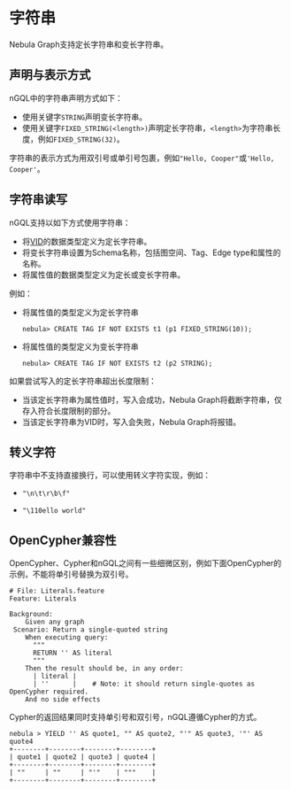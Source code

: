 # 字符串

Nebula Graph支持定长字符串和变长字符串。

## 声明与表示方式

nGQL中的字符串声明方式如下：

- 使用关键字`STRING`声明变长字符串。
- 使用关键字`FIXED_STRING(<length>)`声明定长字符串，`<length>`为字符串长度，例如`FIXED_STRING(32)`。

字符串的表示方式为用双引号或单引号包裹，例如`"Hello, Cooper"`或`'Hello, Cooper'`。

## 字符串读写

nGQL支持以如下方式使用字符串：

- 将[VID](../../1.introduction/3.vid.md)的数据类型定义为定长字符串。
- 将变长字符串设置为Schema名称，包括图空间、Tag、Edge type和属性的名称。
- 将属性值的数据类型定义为定长或变长字符串。

例如：

- 将属性值的类型定义为定长字符串

    ```ngql
    nebula> CREATE TAG IF NOT EXISTS t1 (p1 FIXED_STRING(10)); 
    ```

- 将属性值的类型定义为变长字符串

    ```ngql
    nebula> CREATE TAG IF NOT EXISTS t2 (p2 STRING); 
    ```

如果尝试写入的定长字符串超出长度限制：

- 当该定长字符串为属性值时，写入会成功，Nebula Graph将截断字符串，仅存入符合长度限制的部分。
- 当该定长字符串为VID时，写入会失败，Nebula Graph将报错。

## 转义字符

字符串中不支持直接换行，可以使用转义字符实现，例如：

- `"\n\t\r\b\f"`

- `"\110ello world"`

## OpenCypher兼容性

OpenCypher、Cypher和nGQL之间有一些细微区别，例如下面OpenCypher的示例，不能将单引号替换为双引号。

```ngql
# File: Literals.feature
Feature: Literals

Background:
    Given any graph
 Scenario: Return a single-quoted string
    When executing query:
      """
      RETURN '' AS literal
      """
    Then the result should be, in any order:
      | literal |
      | ''      |    # Note: it should return single-quotes as OpenCypher required.
    And no side effects
```

Cypher的返回结果同时支持单引号和双引号，nGQL遵循Cypher的方式。

```ngql
nebula > YIELD '' AS quote1, "" AS quote2, "'" AS quote3, '"' AS quote4
+--------+--------+--------+--------+
| quote1 | quote2 | quote3 | quote4 |
+--------+--------+--------+--------+
| ""     | ""     | "'"    | """    |
+--------+--------+--------+--------+
```
